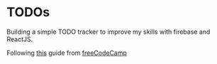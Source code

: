 # TODOs
Building a simple TODO tracker to improve my skills with firebase and ReactJS.

Following [this](https://www.freecodecamp.org/news/how-to-build-a-todo-application-using-reactjs-and-firebase/) guide from [freeCodeCamp](https://www.freecodecamp.org)
